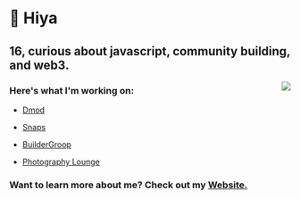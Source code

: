 # 👋 Hiya


## 16, curious about javascript, community building, and web3.

<a href="https://discord.com/users/397142169506414592">
  <img src="https://lanyard-profile-readme.vercel.app/api/397142169506414592" align="right" />
</a>

### Here's what I'm working on:

- [Dmod](https://dmod.gg)

- [Snaps](https://snaps.so)

- [BuilderGroop](https://buildergroop.com)

- [Photography Lounge](https://discord.photography)

### Want to learn more about me? Check out my [Website.](https://vagabond.gg)
